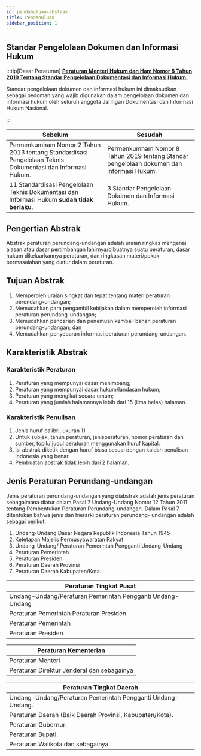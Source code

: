 ```yaml
---
id: pendahuluan-abstrak
title: Pendahuluan
sidebar_position: 1
---
```


## Standar Pengelolaan Dokumen dan Informasi Hukum

:::tip[Dasar Peraturan]
[**Peraturan Menteri Hukum dan Ham Nomor 8 Tahun 2019 Tentang Standar Pengelolaan Dokumentasi dan Informasi Hukum.**](https://peraturan.bpk.go.id/Details/133122/permenkumham-no-8-tahun-2019)

Standar pengelolaan dokumen dan informasi hukum ini dimaksudkan sebagai pedoman yang wajib digunakan dalam pengelolaan dokumen dan informasi hukum oleh seluruh anggota Jaringan Dokumentasi dan Informasi Hukum Nasional.

:::

| Sebelum                                                                                                   | Sesudah                                                                                  |
| --------------------------------------------------------------------------------------------------------- | ---------------------------------------------------------------------------------------- |
| Permenkumham Nomor 2 Tahun 2013 tentang Standardisasi Pengelolaan Teknis Dokumentasi dan Informasi Hukum. | Permenkumham Nomor 8 Tahun 2019 tentang Standar pengelolaan dokumen dan informasi Hukum. |
| 11 Standardisasi Pengelolaan Teknis Dokumentasi dan Informasi Hukum **sudah tidak berlaku**.              | 3 Standar Pengelolaan Dokumen dan Informasi Hukum.                                       |

## Pengertian Abstrak

Abstrak peraturan perundang-undangan adalah uraian ringkas mengenai alasan atau dasar pertimbangan lahirnya/dibuatnya suatu peraturan, dasar hukum dikeluarkannya peraturan, dan ringkasan materi/pokok permasalahan yang diatur dalam peraturan.

## Tujuan Abstrak

1. Memperoleh uraian singkat dan tepat tentang materi peraturan perundang-undangan;
2. Memudahkan para pengambil kebijakan dalam memperoleh informasi peraturan perundang-undangan;
3. Memudahkan pencarian dan penemuan kembali bahan peraturan perundang-undangan; dan
4. Memudahkan penyebaran informasi peraturan perundang-undangan.

## Karakteristik Abstrak

### Karakteristik Peraturan

1. Peraturan yang mempunyai dasar menimbang;
2. Peraturan yang mempunyai dasar hukum/landasan hukum;
3. Peraturan yang mengikat secara umum;
4. Peraturan yang jumlah halamannya lebih dari 15 (lima belas) halaman.

### Karakteristik Penulisan

1. Jenis huruf calibri, ukuran 11
2. Untuk subjek, tahun peraturan, jenisperaturan, nomor peraturan dan sumber, topik/ judul peraturan menggunakan huruf kapital.
3. Isi abstrak diketik dengan huruf biasa sesuai dengan kaidah penulisan Indonesia yang benar.
4. Pembuatan abstrak tidak lebih dari 2 halaman.

## Jenis Peraturan Perundang-undangan

Jenis peraturan perundang-undangan yang diabstrak adalah jenis peraturan sebagaimana diatur dalam Pasal 7 Undang-Undang Nomor 12 Tahun 2011 tentang Pembentukan Peraturan Perundang-undangan. Dalam Pasal 7 ditentukan bahwa jenis dan hierarki peraturan perundang- undangan adalah sebagai berikut:

1.  Undang-Undang Dasar Negara Republik Indonesia Tahun 1945
2.  Ketetapan Majelis Permusyawaratan Rakyat
3.  Undang-Undang/ Peraturan Pemerintah Pengganti Undang-Undang
4.  Peraturan Pemerintah
5.  Peraturan Presiden
6.  Peraturan Daerah Provinsi
7.  Peraturan Daerah Kabupaten/Kota.

| Peraturan Tingkat Pusat                                    |
| ---------------------------------------------------------- |
| Undang-Undang/Peraturan Pemerintah Pengganti Undang-Undang |
| Peraturan Pemerintah Peraturan Presiden                    |
| Peraturan Pemerintah                                       |
| Peraturan Presiden                                         |

| Peraturan Kementerian                      |
| ------------------------------------------ |
| Peraturan Menteri                          |
| Peraturan Direktur Jenderal dan sebagainya |

| Peraturan Tingkat Daerah                                    |
| ----------------------------------------------------------- |
| Undang-Undang/Peraturan Pemerintah Pengganti Undang-Undang. |
| Peraturan Daerah (Baik Daerah Provinsi, Kabupaten/Kota).    |
| Peraturan Gubernur.                                         |
| Peraturan Bupati.                                           |
| Peraturan Walikota dan sebagainya.                          |
